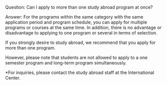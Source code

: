 Question: Can I apply to more than one study abroad program at once?

Answer:
For the programs within the same category with the same application period and program schedule, you can apply for multiple programs or courses at the same time. In addition, there is no advantage or disadvantage to applying to one program or several in terms of selection.  
  
If you strongly desire to study abroad, we recommend that you apply for more than one program.

However, please note that students are not allowed to apply to a one semester program and long-term program simultaneously.

*For inquiries, please contact the study abroad staff at the International Center.


